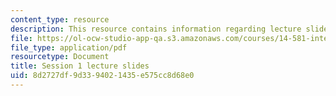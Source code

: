 ```yaml
---
content_type: resource
description: This resource contains information regarding lecture slide 1.
file: https://ol-ocw-studio-app-qa.s3.amazonaws.com/courses/14-581-international-economics-i-spring-2013/8d2727df9d3394021435e575cc8d68e0_MIT14_581S13_Lecslides1.pdf
file_type: application/pdf
resourcetype: Document
title: Session 1 lecture slides
uid: 8d2727df-9d33-9402-1435-e575cc8d68e0
---
```

